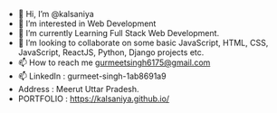 - 👋 Hi, I’m @kalsaniya
- 👀 I’m interested in Web Development
- 🌱 I’m currently Learning Full Stack Web Development.
- 💞️ I’m looking to collaborate on some basic JavaScript, HTML, CSS, JavaScript, ReactJS, Python, Django projects etc.
- 📫 How to reach me gurmeetsingh6175@gmail.com
- 📫 LinkedIn : gurmeet-singh-1ab8691a9
- Address : Meerut Uttar Pradesh.
- PORTFOLIO : https://kalsaniya.github.io/

<!---
kalsaniya/kalsaniya is a ✨ special ✨ repository because its `README.md` (this file) appears on your GitHub profile.
You can click the Preview link to take a look at your changes.
--->
